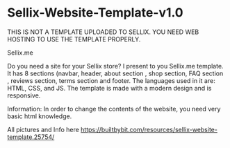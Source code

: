 # Sellix-Website-Template-v1.0

THIS IS NOT A TEMPLATE UPLOADED TO SELLIX. YOU NEED WEB HOSTING TO USE THE TEMPLATE PROPERLY.

Sellix.me

Do you need a site for your Sellix store? I present to you Sellix.me template. It has 8 sections (navbar, header, about section , shop section, FAQ section , reviews section, terms section and footer. The languages used in it are: HTML, CSS, and JS. The template is made with a modern design and is responsive.

Information:
In order to change the contents of the website, you need very basic html knowledge.

All pictures and Info here https://builtbybit.com/resources/sellix-website-template.25754/
